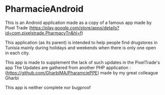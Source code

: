 # PharmacieAndroid

This is an Android application made as a copy of a famous app made by Pixel Trade
 (https://play.google.com/store/apps/details?id=com.pixelstrade.PharmacyTn&hl=f) 

 This application (as its parent) is intended to help people find drugstores in Tunisia 
mainly during holidays and weekends when there is only one open in each city.

 This app is made to supplement the lack of such updates in the PixelTrade's app 
The Updates are gathered from another PHP application : 
  (https://github.com/GharbiMA/PharamciePPE) 
  made by my great colleague Gharbi 
  
  This app is neither complete nor bugproof 

